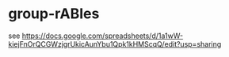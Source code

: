 # group-rABIes
see https://docs.google.com/spreadsheets/d/1a1wW-kiejFnOrQCGWzjgrUkicAunYbu1Qpk1kHMScqQ/edit?usp=sharing
